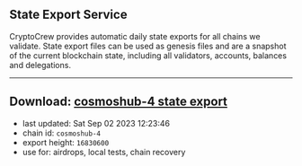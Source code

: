 ## State Export Service
CryptoCrew provides automatic daily state exports for all chains we validate. State export files can be used as genesis files and are a snapshot of the current blockchain state, including all validators, accounts, balances and delegations.

---
**Download: [cosmoshub-4 state export](https://dl.ccvalidators.com/SERVICE/cosmoshub/cosmoshub-4_export_16830600.json)**
---

- last updated: Sat Sep 02 2023 12:23:46
- chain id: `cosmoshub-4`
- export height: `16830600`
- use for: airdrops, local tests, chain recovery
